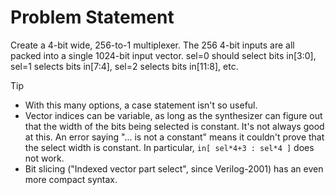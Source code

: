 # Problem Statement

Create a 4-bit wide, 256-to-1 multiplexer. The 256 4-bit inputs are all packed into a single 1024-bit input vector. sel=0 should select bits in[3:0], sel=1 selects bits in[7:4], sel=2 selects bits in[11:8], etc.

> [!TIP]
> - With this many options, a case statement isn't so useful.
> - Vector indices can be variable, as long as the synthesizer can figure out that the width of the bits being selected is constant. It's not always good at this. An error saying "... is not a constant" means it couldn't prove that the select width is constant. In particular, `in[ sel*4+3 : sel*4 ]` does not work.
> - Bit slicing ("Indexed vector part select", since Verilog-2001) has an even more compact syntax.
